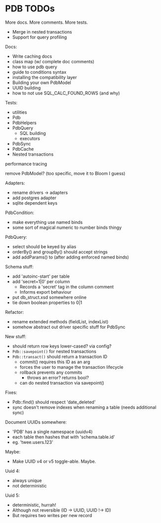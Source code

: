 
# PDB TODOs

More docs. More comments. More tests.

- Merge in nested transactions
- Support for query profiling

Docs:
- Write caching docs
- class map (w/ complete doc comments)
- how to use pdb query
- guide to conditions syntax
- installing the compatibility layer
- Building your own PdbModel
- UUID building
- how to not use SQL_CALC_FOUND_ROWS (and why)

Tests:
- utilities
- Pdb
- PdbHelpers
- PdbQuery
  - SQL building
  - executors
- PdbSync
- PdbCache
- Nested transactions

performance tracing

remove PdbModel? (too specific, move it to Bloom I guess)

Adapters:
- rename drivers -> adapters
- add postgres adapter
- sqlite dependent keys

PdbCondition:
- make everything use named binds
- some sort of magical numeric to number binds thingy

PdbQuery:
- select should be keyed by alias
- orderBy() and groupBy() should accept strings
- add addParams() to (after adding enforced named binds)

Schema stuff:
- add 'autoinc-start' per table
- add 'secret=1|0' per column
  - Records a 'secret' tag in the column comment
  - Informs export behaviour
- put db_struct.xsd somewhere online
- tie down boolean properties to 0|1

Refactor:
- rename extended methods (fieldList, indexList)
- somehow abstract out driver specific stuff for PdbSync

New stuff:
- should return row keys lower-cased? via config?
- `Pdb::savepoint()` for nested transactions
- `Pdb::transact()` should return a transaction ID
  - commit() requires this ID as an arg
  - forces the user to manage the transaction lifecycle
  - rollback prevents any commits
    - throws an error? returns bool?
  - can do nested transaction via savepoint()

Fixes:
- Pdb::find() should respect 'date_deleted'
- sync doesn't remove indexes when renaming a table (needs additional sync)

Document UUIDs somewhere:
- 'PDB' has a single namespace (uuidv4)
- each table then hashes that with 'schema.table.id'
- eg. 'twee.users.123'

Maybe:
- Make UUID v4 or v5 toggle-able. Maybe.

Uuid 4:
 - always unique
 - not deterministic

Uuid 5:
 - deterministic, hurrah!
 - Although not reversible (ID -> UUID, UUID !-> ID)
 - But requires two writes per new record

